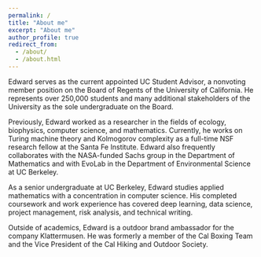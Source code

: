 ```yaml
---
permalink: /
title: "About me"
excerpt: "About me"
author_profile: true
redirect_from:
  - /about/
  - /about.html
---
```


Edward serves as the current appointed UC Student Advisor, a nonvoting member position on the Board of Regents of the University of California. He represents over 250,000 students and many additional stakeholders of the University as the sole undergraduate on the Board.

Previously, Edward worked as a researcher in the fields of ecology, biophysics, computer science, and mathematics. Currently, he works on Turing machine theory and Kolmogorov complexity as a full-time NSF research fellow at the Santa Fe Institute. Edward also frequently collaborates with the NASA-funded Sachs group in the Department of Mathematics and with EvoLab in the Department of Environmental Science at UC Berkeley.

As a senior undergraduate at UC Berkeley, Edward studies applied mathematics with a concentration in computer science. His completed coursework and work experience has covered deep learning, data science, project management, risk analysis, and technical writing.

Outside of academics, Edward is a outdoor brand ambassador for the company Klattermusen. He was formerly a member of the Cal Boxing Team and the Vice President of the Cal Hiking and Outdoor Society.
